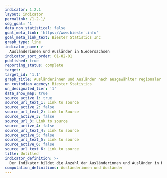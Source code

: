 ```yaml
---
indicator: 1.2.1
layout: indicator
permalink: /1-2-1/
sdg_goal: '1'
data_non_statistical: false
goal_meta_link: 'https://www.biester.info'
goal_meta_link_text: Biester Statistics Inc
graph_type: line
indicator_name: >-
  Ausländerinnen und Ausländer in Niedersachsen
indicator_sort_order: 01-02-01
published: true
reporting_status: complete
target: 
target_id: '1.1'
graph_title: Ausländerinnen und Ausländer nach ausgewählter regionaler Gliederung
un_custodian_agency: Biester Statistics
un_designated_tier: '1'
data_show_map: true
source_active_1: true
source_url_text_1: Link to source
source_active_2: false
source_url_text_2: Link to Source
source_active_3: false
source_url_3: Link to source
source_active_4: false
source_url_text_4: Link to source
source_active_5: false
source_url_text_5: Link to source
source_active_6: false
source_url_text_6: Link to source
title: Untitled
indicator_definition: >-
  Der Indikator bildet die Anzahl der Ausländerinnen und Ausländer in Niedersachsen ab.
computation_definitions: Ausländerinnen und Ausländer
---
```

